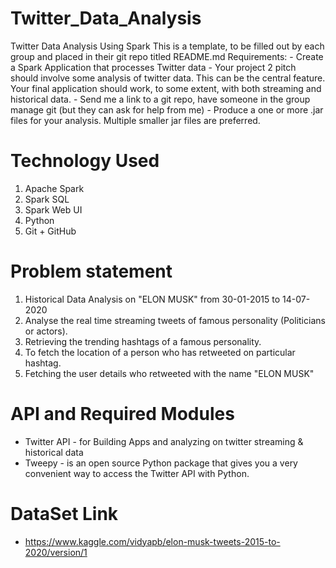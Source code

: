 # Twitter_Data_Analysis

Twitter Data Analysis Using Spark
This is a template, to be filled out by each group and placed in their git repo titled README.md Requirements: - Create a Spark Application that processes Twitter data - Your project 2 pitch should involve some analysis of twitter data. This can be the central feature. Your final application should work, to some extent, with both streaming and historical data. - Send me a link to a git repo, have someone in the group manage git (but they can ask for help from me) - Produce a one or more .jar files for your analysis. Multiple smaller jar files are preferred.

# Technology Used
1. Apache Spark
2. Spark SQL
3. Spark Web UI
4. Python
5. Git + GitHub

# Problem statement

1. Historical Data Analysis on "ELON MUSK" from 30-01-2015 to 14-07-2020
2. Analyse the real time streaming tweets of famous personality (Politicians or actors).
3. Retrieving the trending hashtags of a famous personality.
4. To fetch the location of a person who has retweeted on particular hashtag.
5. Fetching the user details who retweeted with the name "ELON MUSK"

# API and Required Modules

- Twitter API - for Building Apps and analyzing on twitter streaming & historical data
- Tweepy - is an open source Python package that gives you a very convenient way to access the Twitter API with Python.

# DataSet Link

- https://www.kaggle.com/vidyapb/elon-musk-tweets-2015-to-2020/version/1

